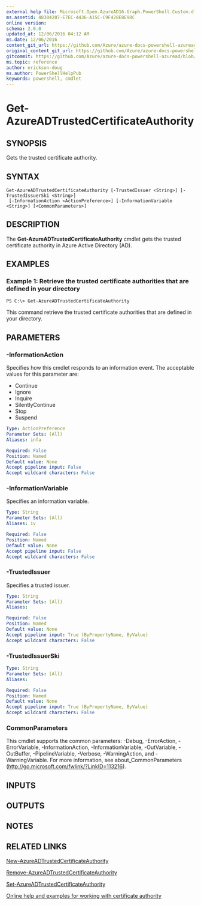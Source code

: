 ```yaml
---
external help file: Microsoft.Open.AzureAD16.Graph.PowerShell.Custom.dll-Help.xml
ms.assetid: 48304207-E7EC-4436-A15C-C9F428E8E98C
online version:
schema: 2.0.0
updated_at: 12/06/2016 04:12 AM
ms.date: 12/06/2016
content_git_url: https://github.com/Azure/azure-docs-powershell-azuread/blob/master/Azure%20AD%20Cmdlets/AzureAD/v2/Get-AzureADTrustedCertificateAuthority.md
original_content_git_url: https://github.com/Azure/azure-docs-powershell-azuread/blob/master/Azure%20AD%20Cmdlets/AzureAD/v2/Get-AzureADTrustedCertificateAuthority.md
gitcommit: https://github.com/Azure/azure-docs-powershell-azuread/blob/a3f4eb41072cf1506c8f82aa100e942b0830fc23
ms.topic: reference
author: erickson-doug
ms.author: PowerShellHelpPub
keywords: powershell, cmdlet
---
```


# Get-AzureADTrustedCertificateAuthority

## SYNOPSIS
Gets the trusted certificate authority.

## SYNTAX

```
Get-AzureADTrustedCertificateAuthority [-TrustedIssuer <String>] [-TrustedIssuerSki <String>]
 [-InformationAction <ActionPreference>] [-InformationVariable <String>] [<CommonParameters>]
```

## DESCRIPTION
The **Get-AzureADTrustedCertificateAuthority** cmdlet gets the trusted certificate authority in Azure Active Directory (AD).

## EXAMPLES

### Example 1: Retrieve the trusted certificate authorities that are defined in your directory
```
PS C:\> Get-AzureADTrustedCertificateAuthority
```

This command retrieve the trusted certificate authorities that are defined in your directory.

## PARAMETERS

### -InformationAction
Specifies how this cmdlet responds to an information event. The acceptable values for this parameter are:

- Continue
- Ignore
- Inquire
- SilentlyContinue
- Stop
- Suspend

```yaml
Type: ActionPreference
Parameter Sets: (All)
Aliases: infa

Required: False
Position: Named
Default value: None
Accept pipeline input: False
Accept wildcard characters: False
```

### -InformationVariable
Specifies an information variable.

```yaml
Type: String
Parameter Sets: (All)
Aliases: iv

Required: False
Position: Named
Default value: None
Accept pipeline input: False
Accept wildcard characters: False
```

### -TrustedIssuer
Specifies a trusted issuer.

```yaml
Type: String
Parameter Sets: (All)
Aliases: 

Required: False
Position: Named
Default value: None
Accept pipeline input: True (ByPropertyName, ByValue)
Accept wildcard characters: False
```

### -TrustedIssuerSki
```yaml
Type: String
Parameter Sets: (All)
Aliases: 

Required: False
Position: Named
Default value: None
Accept pipeline input: True (ByPropertyName, ByValue)
Accept wildcard characters: False
```

### CommonParameters
This cmdlet supports the common parameters: -Debug, -ErrorAction, -ErrorVariable, -InformationAction, -InformationVariable, -OutVariable, -OutBuffer, -PipelineVariable, -Verbose, -WarningAction, and -WarningVariable. For more information, see about_CommonParameters (http://go.microsoft.com/fwlink/?LinkID=113216).

## INPUTS

## OUTPUTS

## NOTES

## RELATED LINKS

[New-AzureADTrustedCertificateAuthority](./New-AzureADTrustedCertificateAuthority.md)

[Remove-AzureADTrustedCertificateAuthority](./Remove-AzureADTrustedCertificateAuthority.md)

[Set-AzureADTrustedCertificateAuthority](./Set-AzureADTrustedCertificateAuthority.md)

[Online help and examples for working with certificate authority](https://azure.microsoft.com/en-us/documentation/articles/active-directory-certificate-based-authentication-ios/) 
